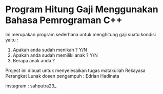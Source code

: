 # Program Hitung Gaji Menggunakan Bahasa Pemrograman C++
Ini merupakan program sederhana untuk menghitung gaji suatu kondisi yaitu :
1. Apakah anda sudah menikah ?  Y/N
2. Apakah anda sudah memiliki anak ? Y/N
3. Berapa anak anda ?

Project ini dibuat untuk menyelesaikan tugas matakuliah Rekayasa Perangkat Lunak dosen pengampuh : Edrian Hadinata

instagram : sahputra23_
